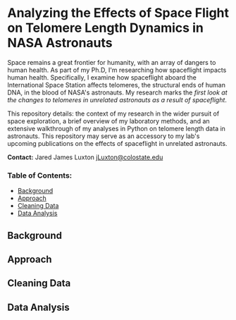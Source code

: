 # Analyzing the Effects of Space Flight on Telomere Length Dynamics in NASA Astronauts

Space remains a great frontier for humanity, with an array of dangers to human health. As part of my Ph.D, I'm researching how spaceflight impacts human health. Specifically, I examine how spaceflight aboard the International Space Station affects telomeres, the structural ends of human DNA, in the blood of NASA's astronauts. My research marks the *first look at the changes to telomeres in unrelated astronauts as a result of spaceflight*.

This repository details: the context of my research in the wider pursuit of space exploration, a brief overview of my laboratory methods, and an extensive walkthrough of my analyses in Python on telomere length data in astronauts. This repository may serve as an accessory to my lab's upcoming publications on the effects of spaceflight in unrelated astronauts.

**Contact:** 
Jared James Luxton 
jLuxton@colostate.edu


### Table of Contents:
* [Background](#background)
* [Approach](#approach)
* [Cleaning Data](#cleaning-data)
* [Data Analysis](#data-analysis)













## Background
## Approach
## Cleaning Data
## Data Analysis



